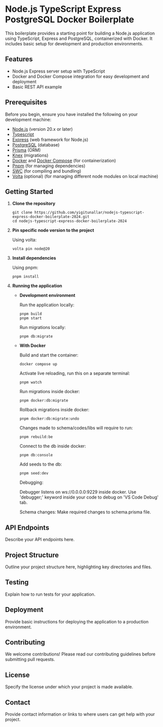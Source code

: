 # Node.js TypeScript Express PostgreSQL Docker Boilerplate

This boilerplate provides a starting point for building a Node.js application using TypeScript, Express and PostgreSQL, containerized with Docker. It includes basic setup for development and production environments.

## Features

- Node.js Express server setup with TypeScript
- Docker and Docker Compose integration for easy development and deployment
- Basic REST API example

## Prerequisites

Before you begin, ensure you have installed the following on your development machine:

- [Node.js](https://nodejs.org/) (version 20.x or later)
- [Typescript](https://typescriptlang.org)
- [Express](https://expressjs.com) (web framework for Node.js)
- [PostgreSQL](https://www.postgresql.org/) (database)
- [Prisma](https://www.prisma.io/) (ORM)
- [Knex](https://knexjs.org/) (migrations)
- [Docker](https://www.docker.com/get-started) and [Docker Compose](https://docs.docker.com/compose/install/) (for containerization)
- [Pnpm](https://pnpm.io/) (for managing dependencies)
- [SWC](https://swc.rs) (for compiling and bundling)
- [Volta](https://volta.sh) (optional) (for managing different node modules on local machine)

## Getting Started

1. **Clone the repository**

   ```
   git clone https://github.com/yigitunallar/nodejs-typescript-express-docker-boilerplate-2024.git
   cd nodejs-typescript-express-docker-boilerplate-2024
   ```

2. **Pin specific node version to the project**

   Using volta:

   ```
   volta pin node@20

   ```

3. **Install dependencies**

   Using pnpm:

   ```
   pnpm install
   ```

4. **Running the application**

   - **Development environment**

     Run the application locally:

     ```
     pnpm build
     pnpm start
     ```

     Run migrations locally:

     ```
     pnpm db:migrate
     ```

   - **With Docker**

     Build and start the container:

     ```
     docker compose up
     ```

     Activate live reloading, run this on a separate terminal:

     ```
     pnpm watch
     ```

     Run migrations inside docker:

     ```
     pnpm docker:db:migrate
     ```

     Rollback migrations inside docker:

     ```
     pnpm docker:db:migrate:undo
     ```

     Changes made to schema/codes/libs will require to run:

     ```
     pnpm rebuild:be
     ```

     Connect to the db inside docker:

     ```
     pnpm db:console
     ```

     Add seeds to the db:

     ```
     pnpm seed:dev
     ```

     Debugging:

     Debugger listens on ws://0.0.0.0:9229 inside docker. Use 'debugger;' keyword inside your code to debug on 'VS Code Debug' tab.

     Schema changes:
     Make required changes to schema.prisma file.

## API Endpoints

Describe your API endpoints here.

## Project Structure

Outline your project structure here, highlighting key directories and files.

## Testing

Explain how to run tests for your application.

## Deployment

Provide basic instructions for deploying the application to a production environment.

## Contributing

We welcome contributions! Please read our contributing guidelines before submitting pull requests.

## License

Specify the license under which your project is made available.

## Contact

Provide contact information or links to where users can get help with your project.
